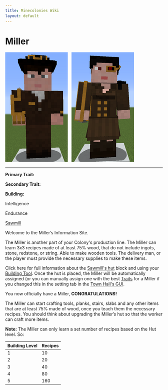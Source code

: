 ```yaml
---
title: Minecolonies Wiki
layout: default
---
```

# Miller

<div class="infobox box text-center">
<img src="../../assets/images/workers/miller_m.png" alt="Miller Male" />&nbsp;&nbsp;&nbsp;<img src="../../assets/images/workers/miller_f.png" alt="Miller Female" />
<hr />
  <div class="row section-text text-left">
    <div class="col">
      <p><strong>Primary Trait:</strong></p>
      <p><strong>Secondary Trait:</strong></p>
      <p><strong>Building:</strong></p>
    </div>
    <div class="col">
      <p class="traitp">Intelligence</p>
      <p class="traits">Endurance</p>
      <p><a href="../buildings/sawmill">Sawmill</a></p>
    </div>
  </div>
</div>

Welcome to the Miller’s Information Site.

The Miller is another  part of your Colony's production line. The Miller can learn 3x3 recipes made of at least 75% wood, that do not include ingots, stone, redstone, or string. Able to make wooden tools. The delivery man, or the player must provide the necessary supplies to make these items.

Click here for full information about the [Sawmill's hut](../buildings/sawmill) block and using your [Building Tool](../items/buildingtool). Once the hut is placed, the Miller will be automatically assigned (or you can manually assign one with the best [Traits](../systems/workerinfo) for a Miller if you changed this in the setting tab in the [Town Hall's GUI](../../source/buildings/townhall).

You now officially have a Miller, **CONGRATULATIONS!**

The Miller can start crafting tools, planks, stairs, slabs and any other items that are at least 75% made of wood, once you teach them the necessary recipes. You should think about upgrading the Miller’s hut so that the worker can craft more items.  

**Note:** The Miller can only learn a set number of recipes based on the Hut level. So:


| Building Level | Recipes |
| ----- | ----- |
| 1 | 10  |
| 2 | 20  |
| 3 | 40  |
| 4 | 80  |
| 5 | 160 |